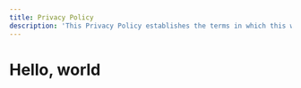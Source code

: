 ```yaml
---
title: Privacy Policy
description: 'This Privacy Policy establishes the terms in which this website uses and protects the information that is provided by its users'
---
```


# Hello, world